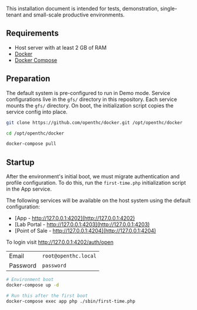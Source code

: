 This installation document is intended for tests, demonstration, single-tenant and small-scale productive environments.

## Requirements

- Host server with at least 2 GB of RAM
- [Docker](https://docs.docker.com/desktop/)
- [Docker Compose](https://docs.docker.com/compose/)

## Preparation

The default system is pre-configured to run in Demo mode. Service configurations live in the `gfs/` directory in this repository. Each service mounts the `gfs/` directory. On boot, the initialization script copies the service config into place.

```bash
git clone https://github.com/openthc/docker.git /opt/openthc/docker

cd /opt/openthc/docker

docker-compose pull
```

## Startup

After the environment's initial boot, we must migrate authentication and profile configuration. To do this, run the `first-time.php` initialization script in the App service.

The following services will be available on the host system using the default configuration:

- [App - http://127.0.0.1:4202](http://127.0.0.1:4202)
- [Lab Portal - http://127.0.0.1:4203](http://127.0.0.1:4203)
- [Point of Sale - http://127.0.0.1:4204](http://127.0.0.1:4204)

To login visit http://127.0.0.1:4202/auth/open

|			|						|
| ---		| ---					|
| Email		| `root@openthc.local`	|
| Password 	| `password`			|


```bash
# Environment boot
docker-compose up -d

# Run this after the first boot
docker-compose exec app php ./sbin/first-time.php
```


